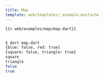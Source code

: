 ```yaml
---
title: Map
template: web/templates/_example.mustache
---
```


<pre>
<code class="hljs dart">{{> web/examples/map/map.dart}}
</code>
</pre>

```bash
$ dart map.dart
{blue: false, red: true}
{square: false, triangle: true}
square
triangle
false
true
```
